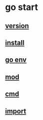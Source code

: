 # go start

## [version](go-version.md)

## [install](go-install.md)

## [go env](go-env.md)

## [mod](go-mod.md)

## [cmd](go-cmd.md)

## [import](go-import.md)